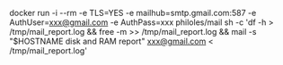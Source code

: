 docker run -i --rm -e TLS=YES -e mailhub=smtp.gmail.com:587 -e AuthUser=xxx@gmail.com -e AuthPass=xxx philoles/mail sh -c 'df -h > /tmp/mail_report.log && free -m >> /tmp/mail_report.log && mail -s "$HOSTNAME disk and RAM report" xxx@gmail.com < /tmp/mail_report.log'
